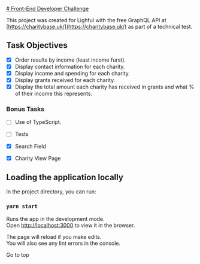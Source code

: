 [# Front-End Developer Challenge](#top_of_page)

This project was created for Lighful with the free GraphQL API at [https://charitybase.uk/](https://charitybase.uk/) as part of a technical test.

## Task Objectives
- [x] Order results by income (least income furst).
- [x] Display contact information for each charity.
- [x] Display income and spending for each charity.
- [x] Display grants received for each charity.
- [x] Display the total amount each charity has received in grants and what % of their income this represents.

### Bonus Tasks
- [ ] Use of TypeScript.
- [ ] Tests
- [x] Search Field
- [x] Charity View Page



## Loading the application locally

In the project directory, you can run:

### `yarn start`

Runs the app in the development mode.\
Open [http://localhost:3000](http://localhost:3000) to view it in the browser.

The page will reload if you make edits.\
You will also see any lint errors in the console.


Go to top<a name="top_of_page"></a>
